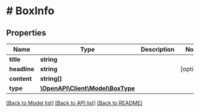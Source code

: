 # # BoxInfo

## Properties

Name | Type | Description | Notes
------------ | ------------- | ------------- | -------------
**title** | **string** |  | 
**headline** | **string** |  | [optional] 
**content** | **string[]** |  | 
**type** | [**\OpenAPI\Client\Model\BoxType**](BoxType.md) |  | 

[[Back to Model list]](../../README.md#documentation-for-models) [[Back to API list]](../../README.md#documentation-for-api-endpoints) [[Back to README]](../../README.md)


